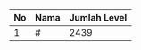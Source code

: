 | No | Nama            | Jumlah Level |
|----|-----------------|--------------|
| 1  | #    |    2439        |
